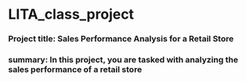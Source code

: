 # LITA_class_project

### Project title: Sales Performance Analysis for a Retail Store
### summary:  In this project, you are tasked with analyzing the sales performance of a retail store
